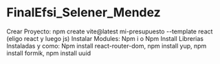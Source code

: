 # FinalEfsi_Selener_Mendez

Crear Proyecto: npm create vite@latest mi-presupuesto --template react (eligo react y luego js)
Instalar Modules: Npm i o Npm Install
Librerias Instaladas y como: Npm install react-router-dom, npm install yup, npm install formik, npm install uuid
